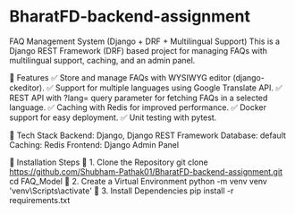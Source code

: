 # BharatFD-backend-assignment
FAQ Management System (Django + DRF + Multilingual Support)
This is a Django REST Framework (DRF) based project for managing FAQs with multilingual support, caching, and an admin panel.

📌 Features
✅ Store and manage FAQs with WYSIWYG editor (django-ckeditor).
✅ Support for multiple languages using Google Translate API.
✅ REST API with ?lang= query parameter for fetching FAQs in a selected language.
✅ Caching with Redis for improved performance.
✅ Docker support for easy deployment.
✅ Unit testing with pytest.

📌 Tech Stack
Backend: Django, Django REST Framework
Database: default
Caching: Redis
Frontend: Django Admin Panel 

📌 Installation Steps
🔹 1. Clone the Repository
git clone https://github.com/Shubham-Pathak01/BharatFD-backend-assignment.git
cd FAQ_Model
🔹 2. Create a Virtual Environment
python -m venv venv
'venv\Scripts\activate'
🔹 3. Install Dependencies
pip install -r requirements.txt  

